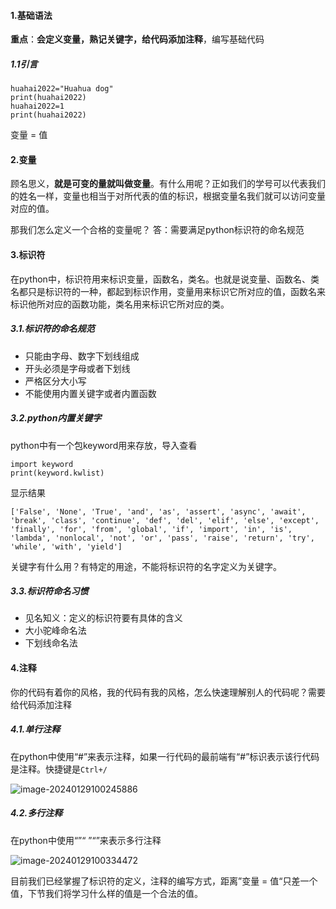 #### 1.基础语法

**重点**：**会定义变量，熟记关键字，给代码添加注释**，编写基础代码

##### 1.1引言

```
huahai2022="Huahua dog"
print(huahai2022)
huahai2022=1
print(huahai2022)
```

变量 = 值

#### 2.变量

顾名思义，**就是可变的量就叫做变量**。有什么用呢？正如我们的学号可以代表我们的姓名一样，变量也相当于对所代表的值的标识，根据变量名我们就可以访问变量对应的值。

那我们怎么定义一个合格的变量呢？ 答：需要满足python标识符的命名规范

#### 3.标识符

在python中，标识符用来标识变量，函数名，类名。也就是说变量、函数名、类名都只是标识符的一种，都起到标识作用，变量用来标识它所对应的值，函数名来标识他所对应的函数功能，类名用来标识它所对应的类。

##### 3.1.标识符的命名规范

- 只能由字母、数字下划线组成
- 开头必须是字母或者下划线
- 严格区分大小写
- 不能使用内置关键字或者内置函数

##### 3.2.python内置关键字

python中有一个包keyword用来存放，导入查看

```
import keyword
print(keyword.kwlist)
```

显示结果

```
['False', 'None', 'True', 'and', 'as', 'assert', 'async', 'await', 'break', 'class', 'continue', 'def', 'del', 'elif', 'else', 'except', 'finally', 'for', 'from', 'global', 'if', 'import', 'in', 'is', 'lambda', 'nonlocal', 'not', 'or', 'pass', 'raise', 'return', 'try', 'while', 'with', 'yield']
```

关键字有什么用？有特定的用途，不能将标识符的名字定义为关键字。

##### 3.3.标识符命名习惯

- 见名知义：定义的标识符要有具体的含义
- 大小驼峰命名法
- 下划线命名法

#### 4.注释

你的代码有着你的风格，我的代码有我的风格，怎么快速理解别人的代码呢？需要给代码添加注释

##### 4.1.单行注释

在python中使用“#”来表示注释，如果一行代码的最前端有“#”标识表示该行代码是注释。快捷键是`Ctrl+/`

![image-20240129100245886](https://dradon.oss-cn-hangzhou.aliyuncs.com/img/image-20240129100245886.png)

##### 4.2.多行注释

在python中使用“”“  ”“”来表示多行注释

![image-20240129100334472](https://dradon.oss-cn-hangzhou.aliyuncs.com/img/image-20240129100334472.png)

目前我们已经掌握了标识符的定义，注释的编写方式，距离”变量 = 值“只差一个值，下节我们将学习什么样的值是一个合法的值。
